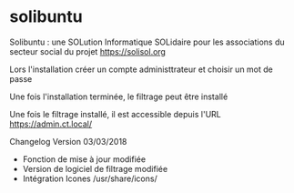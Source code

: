 # solibuntu
Solibuntu : une SOLution Informatique SOLidaire pour les associations du secteur social du projet https://solisol.org

Lors l'installation créer un compte administtrateur et choisir un mot de passe

Une fois l'installation terminée, le filtrage peut être installé

Une fois le filtrage installé, il est accessible depuis l'URL https://admin.ct.local/

Changelog Version 03/03/2018
- Fonction de mise à jour modifiée
- Version de logiciel de filtrage modifiée
- Intégration Icones /usr/share/icons/
